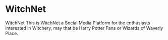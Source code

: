 # WitchNet
WitchNet
This is WitchNet a Social Media Platform for the enthusiasts interested in Witchery, may that be Harry Potter Fans or Wizards of Waverly Place. 
